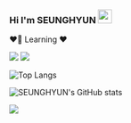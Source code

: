 ### Hi I'm SEUNGHYUN <img src="https://media.giphy.com/media/hvRJCLFzcasrR4ia7z/giphy.gif" width="25px"> 

❤️‍🔥 Learning ❤️‍
<br>
  <p align="left">
    <img src="https://img.shields.io/badge/C++-000000?style=flat-square&logo=C%2B%2B&logoColor=white"/>
    <img src="https://img.shields.io/badge/Unreal Engine-313131?style=flat-square&logo=Unrealengine&logoColor=white"/>

<br>
  
![Top Langs](https://github-readme-stats.vercel.app/api/top-langs/?username=YOOSEUNGHYUN&layout=compact&theme=radical)
  
![SEUNGHYUN's GitHub stats](https://github-readme-stats.vercel.app/api?username=YOOSEUNGHYUN&theme=radical&show_icons=true)



  <img src="https://ghchart.rshah.org/6e5494/YOOSEUNGHYUN" />
